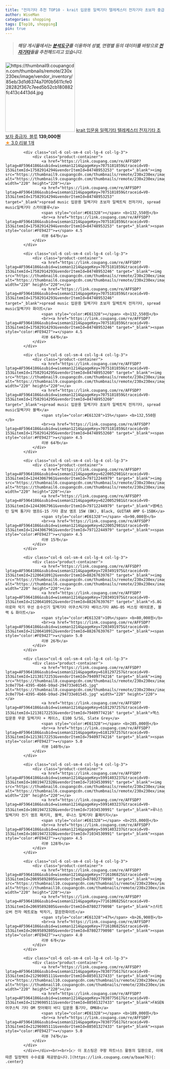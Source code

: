 ```yaml
---
title: "전자기타 추천 TOP10 - krait 입문용 일렉기타 텔레케스터 전자기타 초보자 중급자, 블루"
author: WiseMan
categories: shopping
tags: [Top10, shopping]
pin: true
---
```


> ##### 해당 게시물에서는 [**분석도구**](https://itemscout.io/)를 이용하여 **성별**, **연령별** 등의 데이터를 바탕으로 [**전자기타**](https://link.coupang.com/a/baae76)들을 추천해드리고 있습니다.
<div class="container"><div class="row">
            <div class="col-6 col-sm-4 col-lg-4 col-lg-3">
                <div class="product-container">
                    <a href="https://link.coupang.com/re/AFFSDP?lptag=AF5964186&subid=wiseman1214&pageKey=7542479863&traceid=V0-153&itemId=19831304883&vendorItemId=86933013557" target="_blank"><img src="https://thumbnail9.coupangcdn.com/thumbnails/remote/230x230ex/image/vendor_inventory/85eb/3d1d6374a70f0b5611cfe028282f367c7eed5b52cb180882fc413c4413d4.jpg" alt="https://thumbnail9.coupangcdn.com/thumbnails/remote/230x230ex/image/vendor_inventory/85eb/3d1d6374a70f0b5611cfe028282f367c7eed5b52cb180882fc413c4413d4.jpg" width="220" height="220"></a>
                    <a href="https://link.coupang.com/re/AFFSDP?lptag=AF5964186&subid=wiseman1214&pageKey=7542479863&traceid=V0-153&itemId=19831304883&vendorItemId=86933013557" target="_blank">krait 입문용 일렉기타 텔레케스터 전자기타 초보자 중급자, 블루</a>
                    <span style="color:#E61328"></span> <b>139,000원</b>
                    <br><a href="https://link.coupang.com/re/AFFSDP?lptag=AF5964186&subid=wiseman1214&pageKey=7542479863&traceid=V0-153&itemId=19831304883&vendorItemId=86933013557" target="_blank"><span style="color:#FE9427">★</span> 3.0
                    리뷰 1개</a>
                </div>
            </div>
            
            <div class="col-6 col-sm-4 col-lg-4 col-lg-3">
                <div class="product-container">
                    <a href="https://link.coupang.com/re/AFFSDP?lptag=AF5964186&subid=wiseman1214&pageKey=7075181859&traceid=V0-153&itemId=17582914294&vendorItemId=84748953253" target="_blank"><img src="https://thumbnail9.coupangcdn.com/thumbnails/remote/230x230ex/image/vendor_inventory/cf3c/86be8bbe0b62cee6e7947815d0f95d478ed58ca7ee61984534854e6d6c75.jpg" alt="https://thumbnail9.coupangcdn.com/thumbnails/remote/230x230ex/image/vendor_inventory/cf3c/86be8bbe0b62cee6e7947815d0f95d478ed58ca7ee61984534854e6d6c75.jpg" width="220" height="220"></a>
                    <a href="https://link.coupang.com/re/AFFSDP?lptag=AF5964186&subid=wiseman1214&pageKey=7075181859&traceid=V0-153&itemId=17582914294&vendorItemId=84748953253" target="_blank">spread music 입문용 일렉기타 초보자 일렉트릭 전자기타, spread music일렉기타 스카이블루</a>
                    <span style="color:#E61328"></span> <b>132,550원</b>
                    <br><a href="https://link.coupang.com/re/AFFSDP?lptag=AF5964186&subid=wiseman1214&pageKey=7075181859&traceid=V0-153&itemId=17582914294&vendorItemId=84748953253" target="_blank"><span style="color:#FE9427">★</span> 4.5
                    리뷰 64개</a>
                </div>
            </div>
            
            <div class="col-6 col-sm-4 col-lg-4 col-lg-3">
                <div class="product-container">
                    <a href="https://link.coupang.com/re/AFFSDP?lptag=AF5964186&subid=wiseman1214&pageKey=7075181859&traceid=V0-153&itemId=17582914293&vendorItemId=84748953246" target="_blank"><img src="https://thumbnail6.coupangcdn.com/thumbnails/remote/230x230ex/image/vendor_inventory/2f9d/dd3b1d8650cabd5e9b215cb5dcd0fd9b7609cc62b609421fbd266d888fc8.jpg" alt="https://thumbnail6.coupangcdn.com/thumbnails/remote/230x230ex/image/vendor_inventory/2f9d/dd3b1d8650cabd5e9b215cb5dcd0fd9b7609cc62b609421fbd266d888fc8.jpg" width="220" height="220"></a>
                    <a href="https://link.coupang.com/re/AFFSDP?lptag=AF5964186&subid=wiseman1214&pageKey=7075181859&traceid=V0-153&itemId=17582914293&vendorItemId=84748953246" target="_blank">spread music 입문용 일렉기타 초보자 일렉트릭 전자기타, spread music일렉기타 화이트</a>
                    <span style="color:#E61328"></span> <b>132,550원</b>
                    <br><a href="https://link.coupang.com/re/AFFSDP?lptag=AF5964186&subid=wiseman1214&pageKey=7075181859&traceid=V0-153&itemId=17582914293&vendorItemId=84748953246" target="_blank"><span style="color:#FE9427">★</span> 4.5
                    리뷰 64개</a>
                </div>
            </div>
            
            <div class="col-6 col-sm-4 col-lg-4 col-lg-3">
                <div class="product-container">
                    <a href="https://link.coupang.com/re/AFFSDP?lptag=AF5964186&subid=wiseman1214&pageKey=7075181859&traceid=V0-153&itemId=17582914295&vendorItemId=84748953260" target="_blank"><img src="https://thumbnail9.coupangcdn.com/thumbnails/remote/230x230ex/image/vendor_inventory/da1b/ac4e4895e5e827a0314f4ce7fd88183be09894f1a48671efb2e5bbcbda76.jpg" alt="https://thumbnail9.coupangcdn.com/thumbnails/remote/230x230ex/image/vendor_inventory/da1b/ac4e4895e5e827a0314f4ce7fd88183be09894f1a48671efb2e5bbcbda76.jpg" width="220" height="220"></a>
                    <a href="https://link.coupang.com/re/AFFSDP?lptag=AF5964186&subid=wiseman1214&pageKey=7075181859&traceid=V0-153&itemId=17582914295&vendorItemId=84748953260" target="_blank">spread music 입문용 일렉기타 초보자 일렉트릭 전자기타, spread music일렉기타 블랙</a>
                    <span style="color:#E61328">15%</span> <b>132,550원</b>
                    <br><a href="https://link.coupang.com/re/AFFSDP?lptag=AF5964186&subid=wiseman1214&pageKey=7075181859&traceid=V0-153&itemId=17582914295&vendorItemId=84748953260" target="_blank"><span style="color:#FE9427">★</span> 4.5
                    리뷰 64개</a>
                </div>
            </div>
            
            <div class="col-6 col-sm-4 col-lg-4 col-lg-3">
                <div class="product-container">
                    <a href="https://link.coupang.com/re/AFFSDP?lptag=AF5964186&subid=wiseman1214&pageKey=6220052981&traceid=V0-153&itemId=12443067961&vendorItemId=79712244979" target="_blank"><img src="https://thumbnail6.coupangcdn.com/thumbnails/remote/230x230ex/image/vendor_inventory/80ec/c7cd6d051062133fc206d10f7b1aebbcaad4ee81e0817b1182b6710af4a0.jpg" alt="https://thumbnail6.coupangcdn.com/thumbnails/remote/230x230ex/image/vendor_inventory/80ec/c7cd6d051062133fc206d10f7b1aebbcaad4ee81e0817b1182b6710af4a0.jpg" width="220" height="220"></a>
                    <a href="https://link.coupang.com/re/AFFSDP?lptag=AF5964186&subid=wiseman1214&pageKey=6220052981&traceid=V0-153&itemId=12443067961&vendorItemId=79712244979" target="_blank">엠베스턴 일렉 통기타 앰프G-15 기타 콤보 앰프 15W (BK), Black, GUITAR AMP G-15BK</a>
                    <span style="color:#E61328"></span> <b>90,000원</b>
                    <br><a href="https://link.coupang.com/re/AFFSDP?lptag=AF5964186&subid=wiseman1214&pageKey=6220052981&traceid=V0-153&itemId=12443067961&vendorItemId=79712244979" target="_blank"><span style="color:#FE9427">★</span> 4.5
                    리뷰 15개</a>
                </div>
            </div>
            
            <div class="col-6 col-sm-4 col-lg-4 col-lg-3">
                <div class="product-container">
                    <a href="https://link.coupang.com/re/AFFSDP?lptag=AF5964186&subid=wiseman1214&pageKey=7203491975&traceid=V0-153&itemId=21206410912&vendorItemId=88267639767" target="_blank"><img src="https://thumbnail6.coupangcdn.com/thumbnails/remote/230x230ex/image/vendor_inventory/d37d/19678c9d9433181399a11fdcfa494bc94f4ee5e65439918881b55bd6b307.png" alt="https://thumbnail6.coupangcdn.com/thumbnails/remote/230x230ex/image/vendor_inventory/d37d/19678c9d9433181399a11fdcfa494bc94f4ee5e65439918881b55bd6b307.png" width="220" height="220"></a>
                    <a href="https://link.coupang.com/re/AFFSDP?lptag=AF5964186&subid=wiseman1214&pageKey=7203491975&traceid=V0-153&itemId=21206410912&vendorItemId=88267639767" target="_blank">5.8G 아로마 악기 무선 송수신기 일렉기타 어쿠스틱기타 베이스기타 ARG-05 버스킹 에어로폰, 블랙 & 화이트</a>
                    <span style="color:#E61328">10%</span> <b>80,000원</b>
                    <br><a href="https://link.coupang.com/re/AFFSDP?lptag=AF5964186&subid=wiseman1214&pageKey=7203491975&traceid=V0-153&itemId=21206410912&vendorItemId=88267639767" target="_blank"><span style="color:#FE9427">★</span> 5.0
                    리뷰 26개</a>
                </div>
            </div>
            
            <div class="col-6 col-sm-4 col-lg-4 col-lg-3">
                <div class="product-container">
                    <a href="https://link.coupang.com/re/AFFSDP?lptag=AF5964186&subid=wiseman1214&pageKey=6181297257&traceid=V0-153&itemId=12138172253&vendorItemId=79409774216" target="_blank"><img src="https://thumbnail8.coupangcdn.com/thumbnails/remote/230x230ex/image/retail/images/272882100557021-3c0e77b4-4395-4b66-b9ad-294733e01545.jpg" alt="https://thumbnail8.coupangcdn.com/thumbnails/remote/230x230ex/image/retail/images/272882100557021-3c0e77b4-4395-4b66-b9ad-294733e01545.jpg" width="220" height="220"></a>
                    <a href="https://link.coupang.com/re/AFFSDP?lptag=AF5964186&subid=wiseman1214&pageKey=6181297257&traceid=V0-153&itemId=12138172253&vendorItemId=79409774216" target="_blank">헥스 입문용 무광 일렉기타 + 케이스, E100 S/SG, Slate Grey</a>
                    <span style="color:#E61328"></span> <b>285,000원</b>
                    <br><a href="https://link.coupang.com/re/AFFSDP?lptag=AF5964186&subid=wiseman1214&pageKey=6181297257&traceid=V0-153&itemId=12138172253&vendorItemId=79409774216" target="_blank"><span style="color:#FE9427">★</span> 5.0
                    리뷰 140개</a>
                </div>
            </div>
            
            <div class="col-6 col-sm-4 col-lg-4 col-lg-3">
                <div class="product-container">
                    <a href="https://link.coupang.com/re/AFFSDP?lptag=AF5964186&subid=wiseman1214&pageKey=5991403237&traceid=V0-153&itemId=10819472328&vendorItemId=71034530991" target="_blank"><img src="https://thumbnail6.coupangcdn.com/thumbnails/remote/230x230ex/image/vendor_inventory/34f9/dbb3e5ad12bc5210a6028b559f8a12202361a63bdf7712f478c7ed8b9436.jpg" alt="https://thumbnail6.coupangcdn.com/thumbnails/remote/230x230ex/image/vendor_inventory/34f9/dbb3e5ad12bc5210a6028b559f8a12202361a63bdf7712f478c7ed8b9436.jpg" width="220" height="220"></a>
                    <a href="https://link.coupang.com/re/AFFSDP?lptag=AF5964186&subid=wiseman1214&pageKey=5991403237&traceid=V0-153&itemId=10819472328&vendorItemId=71034530991" target="_blank">루나스 일렉기타 전기 앰프 패키지, 블랙, 루나스 일렉기타 풀패키지</a>
                    <span style="color:#E61328"></span> <b>255,000원</b>
                    <br><a href="https://link.coupang.com/re/AFFSDP?lptag=AF5964186&subid=wiseman1214&pageKey=5991403237&traceid=V0-153&itemId=10819472328&vendorItemId=71034530991" target="_blank"><span style="color:#FE9427">★</span> 4.5
                    리뷰 128개</a>
                </div>
            </div>
            
            <div class="col-6 col-sm-4 col-lg-4 col-lg-3">
                <div class="product-container">
                    <a href="https://link.coupang.com/re/AFFSDP?lptag=AF5964186&subid=wiseman1214&pageKey=7716106825&traceid=V0-153&itemId=20695892805&vendorItemId=87802779098" target="_blank"><img src="https://thumbnail10.coupangcdn.com/thumbnails/remote/230x230ex/image/vendor_inventory/9280/2042a8a53895b40dbf38016847ae7b75544d20c64fb8e03973ebd9032e57.jpg" alt="https://thumbnail10.coupangcdn.com/thumbnails/remote/230x230ex/image/vendor_inventory/9280/2042a8a53895b40dbf38016847ae7b75544d20c64fb8e03973ebd9032e57.jpg" width="220" height="220"></a>
                    <a href="https://link.coupang.com/re/AFFSDP?lptag=AF5964186&subid=wiseman1214&pageKey=7716106825&traceid=V0-153&itemId=20695892805&vendorItemId=87802779098" target="_blank">스타트오버 전자 메트로놈 박자기, 깔끔한화이트</a>
                    <span style="color:#E61328">47%</span> <b>26,900원</b>
                    <br><a href="https://link.coupang.com/re/AFFSDP?lptag=AF5964186&subid=wiseman1214&pageKey=7716106825&traceid=V0-153&itemId=20695892805&vendorItemId=87802779098" target="_blank"><span style="color:#FE9427">★</span> 4.0
                    리뷰 6개</a>
                </div>
            </div>
            
            <div class="col-6 col-sm-4 col-lg-4 col-lg-3">
                <div class="product-container">
                    <a href="https://link.coupang.com/re/AFFSDP?lptag=AF5964186&subid=wiseman1214&pageKey=7830775617&traceid=V0-153&itemId=21296985111&vendorItemId=88501327433" target="_blank"><img src="https://thumbnail10.coupangcdn.com/thumbnails/remote/230x230ex/image/vendor_inventory/bae6/92f835905e13726fa419c41cf65295505648b7c4aff3a407e25be2d6c535.jpg" alt="https://thumbnail10.coupangcdn.com/thumbnails/remote/230x230ex/image/vendor_inventory/bae6/92f835905e13726fa419c41cf65295505648b7c4aff3a407e25be2d6c535.jpg" width="220" height="220"></a>
                    <a href="https://link.coupang.com/re/AFFSDP?lptag=AF5964186&subid=wiseman1214&pageKey=7830775617&traceid=V0-153&itemId=21296985111&vendorItemId=88501327433" target="_blank">FASEN 어쿠스틱 기타 OM 컷어웨이 바디 입문용 통기타, OM68</a>
                    <span style="color:#E61328"></span> <b>189,000원</b>
                    <br><a href="https://link.coupang.com/re/AFFSDP?lptag=AF5964186&subid=wiseman1214&pageKey=7830775617&traceid=V0-153&itemId=21296985111&vendorItemId=88501327433" target="_blank"><span style="color:#FE9427">★</span> 5.0
                    리뷰 74개</a>
                </div>
            </div>
            </div></div><br><br>[👉 이 포스팅은 쿠팡 파트너스 활동의 일환으로, 이에 따른 일정액의 수수료를 제공받습니다.](https://link.coupang.com/a/baae76){: .center}